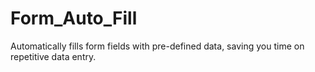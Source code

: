 # Form_Auto_Fill
Automatically fills form fields with pre-defined data, saving you time on repetitive data entry.
